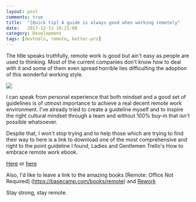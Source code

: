 ```yaml
---
layout: post
comments: true
title:  "[Quick tip] A guide is always good when working remotely"
date:   2017-12-11 18:21:00
category: Development
tags: [devtools, remote, better-pro]
---
```


The title speaks truthfully, remote work is good but ain't easy as people are used to thinking. Most of the current companies don't know how to deal with it and some of them even spread horrible lies difficulting the adoption of this wonderful working style.

![](http://vnavarro.com.br/assets/laptop-notebook-working-outside.jpg)

I can speak from personal experience that both mindset and a good set of guidelines is of utmost importance to achieve a real decent remote work environment. I've already tried to create a guideline myself and to inspire the right cultural mindset through a team and without 100% buy-in that isn't possible whatsoever.

Despite that, I won't stop trying and to help those which are trying to find their way to here is a link to download one of the most comprehensive and right to the point guideline I found, Ladies and Gentlemen Trello's How to embrace remote work ebook.

[Here](http://info.trello.com/embrace-remote-work-ultimate-guide) or [here](http://vnavarro.com.br/assets/Trello-Embrace-Remote-Work-Ultimate-Guide.pdf)

Also, I'd like to leave a link to the amazing books [Remote: Office Not Required]
(https://basecamp.com/books/remote) and [Rework](https://basecamp.com/books/rework)

Stay strong, stay remote.